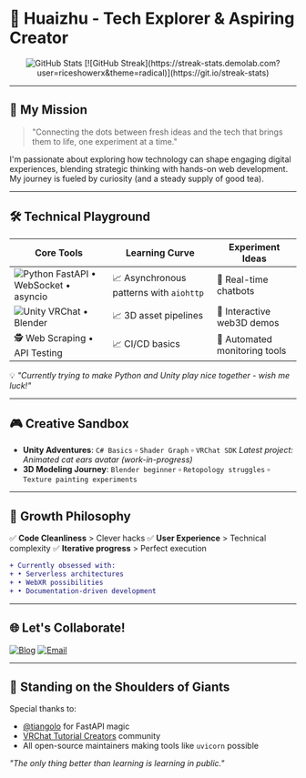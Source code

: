 # 👋 Huaizhu - Tech Explorer & Aspiring Creator

<div align="center">
  <img src="https://github-readme-stats.vercel.app/api?username=riceshowerX&show_icons=true&theme=radical" alt="GitHub Stats" />
  [![GitHub Streak](https://streak-stats.demolab.com?user=riceshowerx&theme=radical)](https://git.io/streak-stats)
</div>

---

## 🚀 My Mission

> "Connecting the dots between fresh ideas and the tech that brings them to life, one experiment at a time."

I'm passionate about exploring how technology can shape engaging digital experiences, blending strategic thinking with hands-on web development. My journey is fueled by curiosity (and a steady supply of good tea).

---

## 🛠 Technical Playground

| Core Tools | Learning Curve | Experiment Ideas |
|-----------|----------------|------------------|
| ![Python](https://img.shields.io/badge/-Python-3776AB?logo=python&logoColor=white) FastAPI • WebSocket • asyncio | 📈 Asynchronous patterns with `aiohttp` | 🚧 Real-time chatbots |
| ![Unity](https://img.shields.io/badge/-Unity-000000?logo=unity&logoColor=white) VRChat • Blender | 📈 3D asset pipelines | 🚧 Interactive web3D demos |
| 🕵️ Web Scraping • API Testing | 📈 CI/CD basics | 🚧 Automated monitoring tools |

💡 _"Currently trying to make Python and Unity play nice together - wish me luck!"_

---

## 🎮 Creative Sandbox

- **Unity Adventures**:
  `C# Basics` ▫️ `Shader Graph` ▫️ `VRChat SDK`
  _Latest project: Animated cat ears avatar (work-in-progress)_
- **3D Modeling Journey**:
  `Blender beginner` ▫️ `Retopology struggles` ▫️ `Texture painting experiments`

---

## 🧠 Growth Philosophy

✅ **Code Cleanliness** > Clever hacks
✅ **User Experience** > Technical complexity
✅ **Iterative progress** > Perfect execution

```diff
+ Currently obsessed with: 
+ • Serverless architectures
+ • WebXR possibilities
+ • Documentation-driven development
```
---

## 🌐 Let's Collaborate!

[![Blog](https://img.shields.io/badge/Blog-ffd700?style=for-the-badge&logo=ghost)](https://rice-shower.com)
[![Email](https://img.shields.io/badge/Email-007BFF?style=for-the-badge&logo=gmail)](mailto:huaizhu@miksz.cc)

---

## 🙌 Standing on the Shoulders of Giants

Special thanks to:

- [@tiangolo](https://github.com/tiangolo) for FastAPI magic
- [VRChat Tutorial Creators](https://www.youtube.com/c/VRChat) community
- All open-source maintainers making tools like `uvicorn` possible

*"The only thing better than learning is learning in public."*

